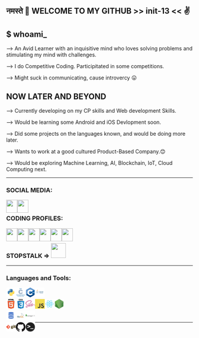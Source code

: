 
## नमस्ते 🙏  WELCOME TO MY GITHUB >> init-13 << ✌️

## $ whoami_

--> An Avid Learner with an inquisitive mind who loves solving problems and stimulating my mind with challenges.

--> I do Competitive Coding. Participitated in some competitions.

--> Might suck in communicating, cause introvercy 😛


## NOW LATER AND BEYOND 

--> Currently developing on my CP skills and Web development Skills.

--> Would be learning some Android and iOS Devlopment soon.

--> Did some projects on the languages known, and would be doing more later.

--> Wants to work at a good cultured Product-Based Company.😊

--> Would be exploring Machine Learning, AI, Blockchain, IoT, Cloud Computing next.


<hr>

### SOCIAL MEDIA:

<a href="https://www.linkedin.com/in/init13"><img align="left" src="https://cdn.jsdelivr.net/npm/simple-icons@v3/icons/linkedin.svg" width="30px" height="35px"></a>
<a href="https://twitter.com/GoodKnitten"><img align="left" src="https://cdn.jsdelivr.net/npm/simple-icons@v3/icons/twitter.svg" width="30px" height="35px"></a>

<br />

### CODING PROFILES:

<a href="https://www.codechef.com/users/niit"><img align="left" src="https://cdn.jsdelivr.net/npm/simple-icons@3.12.2/icons/codechef.svg" width="30px" height="35px"></a>
<a href="https://www.hackerearth.com/@init13"><img align="left" src="https://cdn.jsdelivr.net/npm/simple-icons@3.12.2/icons/hackerearth.svg" width="30px" height="35px"></a>
<a href="https://www.hackerrank.com/init13"><img align="left" src="https://cdn.jsdelivr.net/npm/simple-icons@3.12.2/icons/hackerrank.svg" width="30px" height="35px"></a>
<a href="https://codeforces.com/profile/__niit__"><img align="left" src="https://cdn.jsdelivr.net/npm/simple-icons@3.12.2/icons/codeforces.svg" width="30px" height="35px"></a>
<a href="https://atcoder.jp/users/init13"><img align="left" src="https://img.atcoder.jp/assets/atcoder.png" width="30px" height="35px"></a>
<a href="https://www.spoj.com/users/niit_8"><img align="left" src="https://pbs.twimg.com/profile_images/568733328090480640/B1rm7i-y_400x400.jpeg" width="30px" height="35px"></a><br>


### STOPSTALK => <a href="https://www.stopstalk.com/user/profile/Nitin_Das"><img align="centre" src="https://www.stopstalk.com/static/images/stopstalk-logo.png" width="40px" height="40px"></a><br>


<hr>

### Languages and Tools:


[<img align="left" alt="PYTHON3" width="26px" src="https://raw.githubusercontent.com/github/explore/80688e429a7d4ef2fca1e82350fe8e3517d3494d/topics/python/python.png" />][profile]
[<img align="left" alt="C" width="26px" src="https://raw.githubusercontent.com/github/explore/80688e429a7d4ef2fca1e82350fe8e3517d3494d/topics/c/c.png" />][profile]
[<img align="left" alt="C++" width="26px" src="https://raw.githubusercontent.com/github/explore/80688e429a7d4ef2fca1e82350fe8e3517d3494d/topics/cpp/cpp.png" />][profile]
[<img align="left" alt="Java" width="26px" src="https://raw.githubusercontent.com/github/explore/80688e429a7d4ef2fca1e82350fe8e3517d3494d/topics/java/java.png" />][profile]

<br>

[<img align="left" alt="HTML5" width="26px" src="https://raw.githubusercontent.com/github/explore/80688e429a7d4ef2fca1e82350fe8e3517d3494d/topics/html/html.png" />][profile]
[<img align="left" alt="CSS3" width="26px" src="https://raw.githubusercontent.com/github/explore/80688e429a7d4ef2fca1e82350fe8e3517d3494d/topics/css/css.png" />][profile]
[<img align="left" alt="Sass" width="26px" src="https://raw.githubusercontent.com/github/explore/80688e429a7d4ef2fca1e82350fe8e3517d3494d/topics/sass/sass.png" />][profile]
[<img align="left" alt="JavaScript" width="26px" src="https://raw.githubusercontent.com/github/explore/80688e429a7d4ef2fca1e82350fe8e3517d3494d/topics/javascript/javascript.png" />][profile]
[<img align="left" alt="React" width="26px" src="https://raw.githubusercontent.com/github/explore/80688e429a7d4ef2fca1e82350fe8e3517d3494d/topics/react/react.png" />][profile]
[<img align="left" alt="Node.js" width="26px" src="https://raw.githubusercontent.com/github/explore/80688e429a7d4ef2fca1e82350fe8e3517d3494d/topics/nodejs/nodejs.png" />][profile]
<br>

[<img align="left" alt="SQL" width="26px" src="https://raw.githubusercontent.com/github/explore/80688e429a7d4ef2fca1e82350fe8e3517d3494d/topics/sql/sql.png" />][profile]
[<img align="left" alt="MySQL" width="26px" src="https://raw.githubusercontent.com/github/explore/80688e429a7d4ef2fca1e82350fe8e3517d3494d/topics/mysql/mysql.png" />][profile]
[<img align="left" alt="MongoDB" width="26px" src="https://raw.githubusercontent.com/github/explore/80688e429a7d4ef2fca1e82350fe8e3517d3494d/topics/mongodb/mongodb.png" />][profile]
<br>

[<img align="left" alt="Git" width="26px" src="https://raw.githubusercontent.com/github/explore/80688e429a7d4ef2fca1e82350fe8e3517d3494d/topics/git/git.png" />][profile]
[<img align="left" alt="GitHub" width="26px" src="https://raw.githubusercontent.com/github/explore/78df643247d429f6cc873026c0622819ad797942/topics/github/github.png" />][profile]
[<img align="left" alt="Terminal" width="26px" src="https://raw.githubusercontent.com/github/explore/80688e429a7d4ef2fca1e82350fe8e3517d3494d/topics/terminal/terminal.png" />][profile]


<hr>

[profile]: https://www.linkedin.com/in/init13
